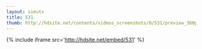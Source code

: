 ```yaml
---
layout: sieutv
title: 531
thumb: http://hdsite.net/contents/videos_screenshots/0/531/preview_360p.mp4.jpg
---
```

{% include iframe src='http://hdsite.net/embed/531' %}
 
